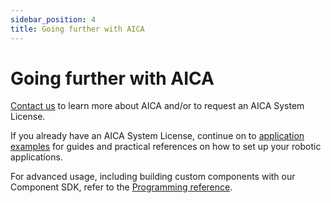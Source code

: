 ```yaml
---
sidebar_position: 4
title: Going further with AICA
---
```


# Going further with AICA

[Contact us](mailto:contact@aica.tech) to learn more about AICA and/or to request an AICA System License.

If you already have an AICA System License, continue on to [application examples](/docs/category/guides) for guides and
practical references on how to set up your robotic applications.

For advanced usage, including building custom components with our Component SDK, refer to
the [Programming reference](../reference/intro.md).
